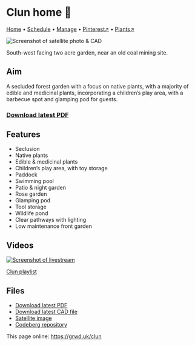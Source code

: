 # Clun home 🏡

[Home](https://grwd.uk/clun/) • [Schedule](https://grwd.uk/clun/schedule) • [Manage](https://grwd.uk/clun/manage) • [Pinterest↗](https://pinterest.co.uk/NatureWorksGarden/clun) • [Plants↗](https://grwd.cc/clun-plants)

![Screenshot of satellite photo & CAD](https://res.cloudinary.com/growdigital/image/upload/w_320/v1637764609/clifftop/clifftop-0.6-screenshot.jpg)

South-west facing two acre garden, near an old coal mining site.

## Aim

A secluded forest garden with a focus on native plants, with a majority of edible and medicinal plants, incorporating a children’s play area, with a barbecue spot and glamping pod for guests.

### [Download latest PDF](https://codeberg.org/natureworks/clun/src/branch/main/clun.pdf)

## Features

* Seclusion
* Native plants
* Edible & medicinal plants 
* Children’s play area, with toy storage
* Paddock
* Swimming pool
* Patio & night garden
* Rose garden
* Glamping pod
* Tool storage
* Wildlife pond
* Clear pathways with lighting
* Low maintenance front garden

## Videos

[![Screenshot of livestream](https://res.cloudinary.com/growdigital/image/upload/w_320/v1638362351/clifftop/clifftop-livestream.jpg)](https://grwd.cc/clun-playlist)

[Clun playlist](https://grwd.cc/clun-playlist)

## Files

* [Download latest PDF](https://codeberg.org/natureworks/clun/src/branch/main/clun.pdf)
* [Download latest CAD file](https://codeberg.org/natureworks/clun/src/branch/main/clun.dxf)
* [Satellite image](https://codeberg.org/natureworks/clun/src/branch/main/satellite.jpg)
* [Codeberg repository](https://codeberg.org/natureworks/clun)

This page online: <https://grwd.uk/clun>
